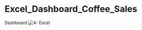 # Excel_Dashboard_Coffee_Sales
Dashboard
![4- Excel](https://github.com/ZaimAzmi/Excel_Dashboard_Coffee_Sales/assets/76802526/c708bbec-4abd-4b66-95b5-2747c8b253ef)

